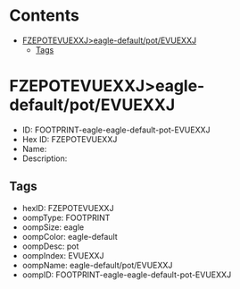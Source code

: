 



Contents
========

* [FZEPOTEVUEXXJ>eagle-default/pot/EVUEXXJ](#fzepotevuexxjeagle-defaultpotevuexxj)
	* [Tags](#tags)

# FZEPOTEVUEXXJ>eagle-default/pot/EVUEXXJ

- ID: FOOTPRINT-eagle-eagle-default-pot-EVUEXXJ
- Hex ID: FZEPOTEVUEXXJ
- Name: 
- Description: 

## Tags

- hexID: FZEPOTEVUEXXJ
- oompType: FOOTPRINT
- oompSize: eagle
- oompColor: eagle-default
- oompDesc: pot
- oompIndex: EVUEXXJ
- oompName: eagle-default/pot/EVUEXXJ
- oompID: FOOTPRINT-eagle-eagle-default-pot-EVUEXXJ
